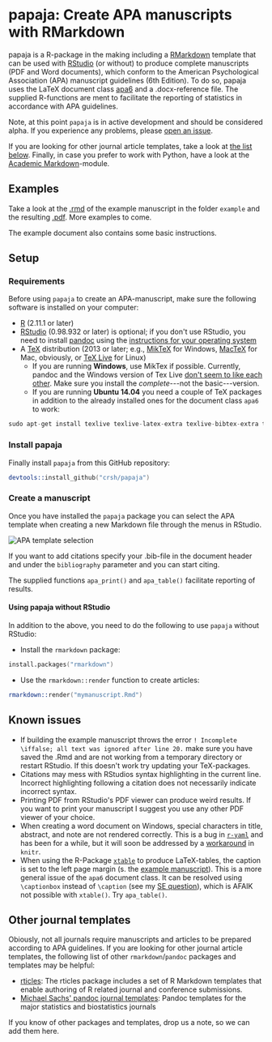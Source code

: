 # papaja: Create APA manuscripts with RMarkdown
papaja is a R-package in the making including a [RMarkdown](http://rmarkdown.rstudio.com/) template that can be used with [RStudio](http://www.rstudio.com/) (or without) to produce complete manuscripts (PDF and Word documents), which conform to the American Psychological Association (APA) manuscript guidelines (6th Edition). To do so, papaja uses the LaTeX document class [apa6](http://www.ctan.org/pkg/apa6) and a .docx-reference file. The supplied R-functions are ment to facilitate the reporting of statistics in accordance with APA guidelines.

Note, at this point `papaja` is in active development and should be considered alpha. If you experience any problems, please [open an issue](https://github.com/crsh/papaja/issues).

If you are looking for other journal article templates, take a look at [the list below](#other-journal-templates). Finally, in case you prefer to work with Python, have a look at the [Academic Markdown](https://github.com/smathot/academicmarkdown)-module.

## Examples
Take a look at the [.rmd](https://github.com/crsh/papaja/blob/master/example/example.rmd) of the example manuscript in the folder `example` and the resulting [.pdf](https://raw.githubusercontent.com/crsh/papaja/master/example/example.pdf). More examples to come.

The example document also contains some basic instructions.

## Setup
### Requirements
Before using `papaja` to create an APA-manuscript, make sure the following software is installed on your computer:

- [R](http://www.r-project.org/) (2.11.1 or later)
- [RStudio](http://www.rstudio.com/) (0.98.932 or later) is optional; if you don't use RStudio, you need to install [pandoc](http://johnmacfarlane.net/pandoc/) using the [instructions for your operating system](https://github.com/rstudio/rmarkdown/blob/master/PANDOC.md)
- A [TeX](http://de.wikipedia.org/wiki/TeX) distribution (2013 or later; e.g., [MikTeX](http://miktex.org/) for Windows, [MacTeX](https://tug.org/mactex/) for Mac, obviously, or [TeX Live](http://www.tug.org/texlive/) for Linux)
  - If you are running **Windows**, use MikTex if possible. Currently, pandoc and the Windows version of Tex Live [don't seem to like each other](https://github.com/rstudio/rmarkdown/issues/6). Make sure you install the *complete*---not the basic---version.
  - If you are running **Ubuntu 14.04** you need a couple of TeX packages in addition to the already installed ones for the document class `apa6` to work:

```S
sudo apt-get install texlive texlive-latex-extra texlive-bibtex-extra texlive-publishers texlive-fonts-recommended texlive-fonts-extra texlive-humanities
````

### Install papaja
Finally install `papaja` from this GitHub repository:

```S
devtools::install_github("crsh/papaja")
```

### Create a manuscript
Once you have installed the `papaja` package you can select the APA template when creating a new Markdown file through the menus in RStudio.

![APA template selection](https://www.dropbox.com/s/f1q6sb0ma0ligm9/template_selection.png?dl=1)

If you want to add citations specify your .bib-file in the document header and under the `bibliography` parameter and you can start citing.

The supplied functions `apa_print()` and `apa_table()` facilitate reporting of results.

#### Using papaja without RStudio
In addition to the above, you need to do the following to use `papaja` without RStudio:

- Install the `rmarkdown` package:

```S
install.packages("rmarkdown")
```

- Use the `rmarkdown::render` function to create articles:

```S
rmarkdown::render("mymanuscript.Rmd")
```

## Known issues
- If building the example manuscript throws the error `! Incomplete \iffalse; all text was ignored after line 20.` make sure you have saved the .Rmd and are not working from a temporary directory or restart RStudio. If this doesn't work try updating your TeX-packages.
- Citations may mess with RStudios syntax highlighting in the current line. Incorrect highlighting following a citation does not necessarily indicate incorrect syntax.
- Printing PDF from RStudio's PDF viewer can produce weird results. If you want to print your manuscript I suggest you use any other PDF viewer of your choice.
- When creating a word document on Windows, special characters in title, abstract, and note are not rendered correctly. This is a bug in [`r-yaml`](https://github.com/viking/r-yaml/issues/6) and has been for a while, but it will soon be addressed by a [workaround](https://github.com/rstudio/rmarkdown/issues/420) in `knitr`.
- When using the R-Package [`xtable`](http://cran.r-project.org/web/packages/xtable/index.html) to produce LaTeX-tables, the caption is set to the left page margin (s. the [example manuscript](https://github.com/crsh/papaja/blob/master/example/example.pdf)). This is a more general issue of the `apa6` document class. It can be resolved using `\captionbox` instead of `\caption` (see my [SE question](http://tex.stackexchange.com/questions/42209/centering-tables-in-document-class-apa6)), which is AFAIK not possible with `xtable()`. Try  `apa_table()`.

## Other journal templates
Obiously, not all journals require manuscripts and articles to be prepared according to APA guidelines. If you are looking for other journal article templates, the following list of other `rmarkdown`/`pandoc` packages and templates may be helpful:

- [rticles](https://github.com/rstudio/rticles): The rticles package includes a set of R Markdown templates that enable authoring of R related journal and conference submissions.
- [Michael Sachs' pandoc journal templates](https://github.com/sachsmc/pandoc-journal-templates): Pandoc templates for the major statistics and biostatistics journals

If you know of other packages and templates, drop us a note, so we can add them here.
